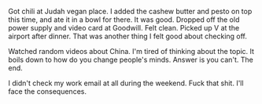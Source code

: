 Got chili at Judah vegan place. I added the cashew butter and pesto on top this time, and ate it in a bowl for there. It was good. Dropped off the old power supply and video card at Goodwill. Felt clean. Picked up V at the airport after dinner. That was another thing I felt good about checking off.

Watched random videos about China. I'm tired of thinking about the topic. It boils down to how do you change people's minds. Answer is you can't. The end.

I didn't check my work email at all during the weekend. Fuck that shit. I'll face the consequences.
